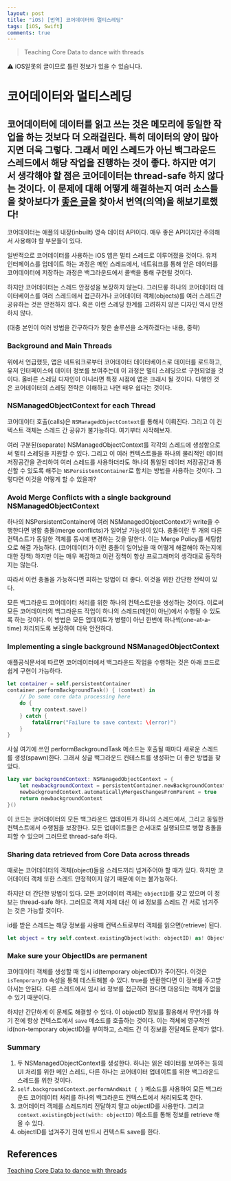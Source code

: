 ```yaml
---
layout: post
title: "iOS) [번역] 코어데이터와 멀티스레딩"
tags: [iOS, Swift]
comments: true
---
```


> Teaching Core Data to dance with threads  

⚠ iOS알못의 글이므로 틀린 정보가 있을 수 있습니다.  

# 코어데이터와 멀티스레딩

코어데이터에 데이터를 읽고 쓰는 것은 메모리에 동일한 작업을 하는 것보다 더 오래걸린다. 특히 데이터의 양이 많아지면 더욱 그렇다. 그래서 메인 스레드가 아닌 백그라운드 스레드에서 해당 작업을 진행하는 것이 좋다. 하지만 여기서 생각해야 할 점은 코어데이터는 thread-safe 하지 않다는 것이다. 이 문제에 대해 어떻게 해결하는지 여러 소스들을 찾아보다가 [좋은 글](https://duncsand.medium.com/threading-43a9081284e5)을 찾아서 번역(의역)을 해보기로했다!
---  

코어데이터는 애플의 내장(inbuilt) 영속 데이터 API이다. 매우 좋은 API이지만 주의해서 사용해야 할 부분들이 있다.

일반적으로 코어데이터를 사용하는 iOS 앱은 멀티 스레드로 이루어졌을 것이다. 유저 인터페이스를 업데이트 하는 과정은 메인 스레드에서, 네트워크를 통해 얻은 데이터를 코어데이터에 저장하는 과정은 백그라운드에서 콜백을 통해 구현될 것이다.

하지만 코어데이터는 스레드 안정성을 보장하지 않는다. 그러므롷 하나의 코어데이터 데이터베이스를 여러 스레드에서 접근하거나 코어데이터 객체(objects)를 여러 스레드간 공유하는 것은 안전하지 않다. 혹은 이런 스레딩 한계를 고려하지 않은 디자인 역시 안전하지 않다.

(대충 본인이 여러 방법을 간구하다가 찾은 솔루션을 소개하겠다는 내용, 중략)

### Background and Main Threads

위에서 언급했듯, 앱은 네트워크로부터 코어데이터 데이터베이스로 데이터를 로드하고, 유저 인터페이스에 데이터 정보를 보여주는데 이 과정은 멀티 스레딩으로 구현되었을 것이다. 올바른 스레딩 디자인이 아니라면 특정 시점에 앱은 크래시 될 것이다. 다행인 것은 코어데이터의 스레딩 전략은 이해하고 나면 매우 쉽다는 것이다.

### NSManagedObjectContext for each Thread

코어데이터 호출(calls)은 `NSManagedObjectContext`를 통해서 이뤄진다. 그리고 이 컨텍스트 객체는 스레드 간 공유가 불가능하다. 여기부터 시작해보자.

여러 구분된(separate) NSManagedObjectContext를 각각의 스레드에 생성함으로써 멀티 스레딩을 지원할 수 있다. 그리고 이 여러 컨텍스트들을 하나의 물리적인 데이터 저장공간을 관리하여 여러 스레드를 사용하더라도 하나의 통일된 데이터 저장공간과 통신할 수 있도록 해주는 `NSPersistentContainer`로 합치는 방법을 사용하는 것이다. 그렇다면 이것을 어떻게 할 수 있을까?

### Avoid Merge Conflicts with a single background NSManagedObjectContext

하나의 NSPersistentContainer에 여러 NSManagedObjectContext가 write을 수행한다면 병합 충돌(merge conflicts)가 일어날 가능성이 있다. 충돌이란 두 개의 다른 컨텍스트가 동일한 객체를 동시에 변경하는 것을 말한다. 이는 Merge Policy를 세팅함으로 해결 가능하다. (코어데이터가 이런 충돌이 일어났을 때 어떻게 해결해야 하는지에 대한 정책) 하지만 이는 매우 복잡하고 이런 정책이 항상 프로그래머의 생각대로 동작하지는 않는다.

따라서 이런 충돌을 가능하다면 피하는 방법이 더 좋다. 이것을 위한 간단한 전략이 있다.

모든 백그라운드 코어데이터 처리를 위한 하나의 컨텍스트만을 생성하는 것이다. 이로써 모든 코어데이터의 백그라운드 작업이 하나의 스레드(메인이 아닌)에서 수행될 수 있도록 하는 것이다. 이 방법은 모든 업데이트가 병렬이 아닌 한번에 하나씩(one-at-a-time) 처리되도록 보장하여 더욱 안전하다.

### Implementing a single background NSManagedObjectContext

애플공식문서에 따르면 코어데이터에서 백그라운드 작업을 수행하는 것은 아래 코드로 쉽게 구현이 가능하다.

```swift
let container = self.persistentContainer
container.performBackgroundTask() { (context) in
    // Do some core data processing here
    do {
        try context.save()
    } catch {
        fatalError("Failure to save context: \(error)")
    }
}
```

사실 여기에 쓰인 performBackgroundTask 메소드는 호출될 때마다 새로운 스레드를 생성(spawn)한다. 그래서 싱글 백그라운드 컨테스트를 생성하는 더 좋은 방법을 찾았다.

```swift
lazy var backgroundContext: NSManagedObjectContext = {
    let newbackgroundContext = persistentContainer.newBackgroundContext()        
    newbackgroundContext.automaticallyMergesChangesFromParent = true
    return newbackgroundContext
}()
```

이 코드는 코어데이터의 모든 백그라운드 업데이트가 하나의 스레드에서, 그리고 동일한 컨텍스트에서 수행됨을 보장한다. 모든 업데이트들은 순서대로 실행되므로 병합 충돌을 피할 수 있으며 그러므로 thread-safe 하다.

### Sharing data retrieved from Core Data across threads

때로는 코어데이터의 객체(object)들을 스레드끼리 넘겨주어야 할 때가 있다. 하지만 코어데이터 객체 또한 스레드 안정적이지 않기 때문에 이는 불가능하다.

하지만 더 간단한 방법이 있다. 모든 코어데이터 객체는 `objectID`를 갖고 있으며 이 정보는 thread-safe 하다. 그러므로 객체 자체 대신 이 id 정보를 스레드 간 서로 넘겨주는 것은 가능할 것이다.

id를 받은 스레드는 해당 정보를 사용해 컨텍스트로부터 객체를 읽으면(retrieve) 된다.

```swift
let object = try self.context.existingObject(with: objectID) as! Object
```

### Make sure your ObjectIDs are permanent

코어데이터 객체를 생성할 때 임시 id(temporary objectID)가 주어진다. 이것은 `isTemporaryID` 속성을 통해 테스트해볼 수 있다. true를 반환한다면 이 정보를 주고받아서는 안된다. 다른 스레드에서 임시 id 정보를 접근하려 한다면 대응되는 객체가 없을 수 있기 때문이다.

하지만 간단하게 이 문제도 해결할 수 있다. 이 objectID 정보를 활용해서 무언가를 하기 전에 항상 컨텍스트에서 `save` 메소드를 호출하는 것이다. 이는 객체에 영구적인 id(non-temporary objectID)를 부여하고, 스레드 간 이 정보를 전달해도 문제가 없다.

### Summary

1. 두 NSManagedObjectContext를 생성한다. 하나는 읽은 데이터를 보여주는 등의 UI 처리를 위한 메인 스레드, 다른 하나는 코어데이터 업데이트를 위한 백그라운드 스레드를 위한 것이다.
2. `self.backgroundContext.performAndWait { }` 메소드를 사용하여 모든 백그라운드 코어데이터 처리를 하나의 백그라운드 컨텍스트에서 처리되도록 한다.
3. 코어데이터 객체를 스레드끼리 전달하지 말고 objectID를 사용한다. 그리고 `context.existingObject(with: objectID)` 메소드를 통해 정보를 retrieve 해올 수 있다.
4. objectID를 넘겨주기 전에 반드시 컨텍스트 save를 한다.

## References

[Teaching Core Data to dance with threads](https://duncsand.medium.com/threading-43a9081284e5)
